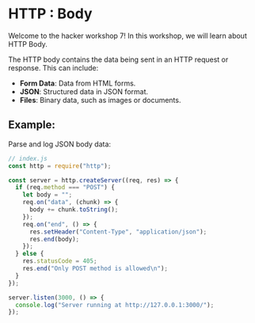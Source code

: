 # HTTP : Body

Welcome to the hacker workshop 7! In this workshop, we will learn about HTTP Body.

The HTTP body contains the data being sent in an HTTP request or response. This can include:

- **Form Data**: Data from HTML forms.
- **JSON**: Structured data in JSON format.
- **Files**: Binary data, such as images or documents.

## Example:

Parse and log JSON body data:

```js
// index.js
const http = require("http");

const server = http.createServer((req, res) => {
  if (req.method === "POST") {
    let body = "";
    req.on("data", (chunk) => {
      body += chunk.toString();
    });
    req.on("end", () => {
      res.setHeader("Content-Type", "application/json");
      res.end(body);
    });
  } else {
    res.statusCode = 405;
    res.end("Only POST method is allowed\n");
  }
});

server.listen(3000, () => {
  console.log("Server running at http://127.0.0.1:3000/");
});
```
